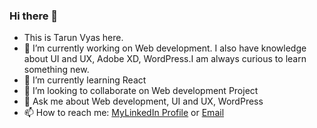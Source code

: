 ### Hi there 👋
- This is Tarun Vyas here.
- 🔭 I’m currently working on Web development. I also have knowledge about UI and UX, Adobe XD, WordPress.I am always curious to learn something new.
- 🌱 I’m currently learning React
- 👯 I’m looking to collaborate on Web development Project
- 💬 Ask me about Web development, UI and UX, WordPress
- 📫 How to reach me: [MyLinkedIn Profile](https://www.linkedin.com/in/tarun-vyas-507376175/) or [Email](tarunvyas567@gmail.com)
